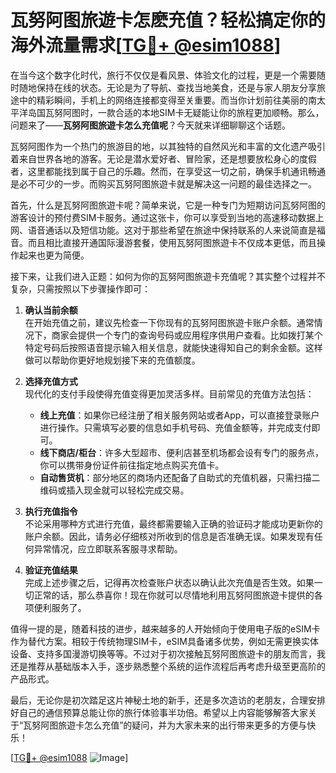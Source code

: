 # 瓦努阿图旅遊卡怎麽充值？轻松搞定你的海外流量需求[[TG💪+ @esim1088](https://t.me/s/esim1088)]

在当今这个数字化时代，旅行不仅仅是看风景、体验文化的过程，更是一个需要随时随地保持在线的状态。无论是为了导航、查找当地美食，还是与家人朋友分享旅途中的精彩瞬间，手机上的网络连接都变得至关重要。而当你计划前往美丽的南太平洋岛国瓦努阿图时，一款合适的本地SIM卡无疑能让你的旅程更加顺畅。那么，问题来了——**瓦努阿图旅遊卡怎么充值呢**？今天就来详细聊聊这个话题。

瓦努阿图作为一个热门的旅游目的地，以其独特的自然风光和丰富的文化遗产吸引着来自世界各地的游客。无论是潜水爱好者、冒险家，还是想要放松身心的度假者，这里都能找到属于自己的乐趣。然而，在享受这一切之前，确保手机通讯畅通是必不可少的一步。而购买瓦努阿图旅遊卡就是解决这一问题的最佳选择之一。

首先，什么是瓦努阿图旅遊卡呢？简单来说，它是一种专门为短期访问瓦努阿图的游客设计的预付费SIM卡服务。通过这张卡，你可以享受到当地的高速移动数据上网、语音通话以及短信功能。这对于那些希望在旅途中保持联系的人来说简直是福音。而且相比直接开通国际漫游套餐，使用瓦努阿图旅遊卡不仅成本更低，而且操作起来也更为简便。

接下来，让我们进入正题：如何为你的瓦努阿图旅遊卡充值呢？其实整个过程并不复杂，只需按照以下步骤操作即可：

1. **确认当前余额**  
   在开始充值之前，建议先检查一下你现有的瓦努阿图旅遊卡账户余额。通常情况下，商家会提供一个专门的查询号码或应用程序供用户查看。比如拨打某个特定号码后按照语音提示输入相关信息，就能快速得知自己的剩余金额。这样做可以帮助你更好地规划接下来的充值额度。

2. **选择充值方式**  
   现代化的支付手段使得充值变得更加灵活多样。目前常见的充值方法包括：
   - **线上充值**：如果你已经注册了相关服务网站或者App，可以直接登录账户进行操作。只需填写必要的信息如手机号码、充值金额等，并完成支付即可。
   - **线下商店/柜台**：许多大型超市、便利店甚至机场都会设有专门的服务点，你可以携带身份证件前往指定地点购买充值卡。
   - **自动售货机**：部分地区的商场内还配备了自助式的充值机器，只需扫描二维码或插入现金就可以轻松完成交易。

3. **执行充值指令**  
   不论采用哪种方式进行充值，最终都需要输入正确的验证码才能成功更新你的账户余额。因此，请务必仔细核对所收到的信息是否准确无误。如果发现有任何异常情况，应立即联系客服寻求帮助。

4. **验证充值结果**  
   完成上述步骤之后，记得再次检查账户状态以确认此次充值是否生效。如果一切正常的话，那么恭喜你！现在你就可以尽情地利用瓦努阿图旅遊卡提供的各项便利服务了。

值得一提的是，随着科技的进步，越来越多的人开始倾向于使用电子版的eSIM卡作为替代方案。相较于传统物理SIM卡，eSIM具备诸多优势，例如无需更换实体设备、支持多国漫游切换等等。不过对于初次接触瓦努阿图旅遊卡的朋友而言，我还是推荐从基础版本入手，逐步熟悉整个系统的运作流程后再考虑升级至更高阶的产品形式。

最后，无论你是初次踏足这片神秘土地的新手，还是多次造访的老朋友，合理安排好自己的通信预算总能让你的旅行体验事半功倍。希望以上内容能够解答大家关于“瓦努阿图旅遊卡怎么充值”的疑问，并为大家未来的出行带来更多的方便与快乐！

[[TG💪+ @esim1088](https://t.me/s/esim1088) ![Image](https://i.postimg.cc/4NQfJmqS/Snipaste-2025-05-13-00-14-12.png)]